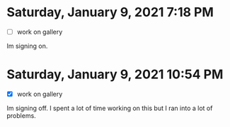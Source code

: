 # Saturday, January  9, 2021 7:18 PM

- [ ] work on gallery

Im signing on.

# Saturday, January 9, 2021 10:54 PM

- [x] work on gallery

Im signing off. I spent a lot of time working on this but I ran into a lot of problems.